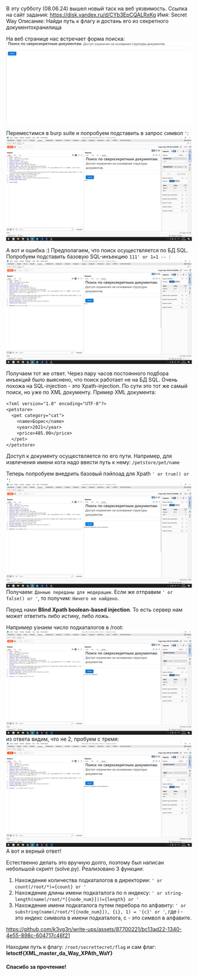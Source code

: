 
В эту субботу (08.06.24) вышел новый таск на веб уязвимость.
Ссылка на сайт задания: https://disk.yandex.ru/d/CYb3EpCQALRxKg
Имя: Secret Way 
Описание: Найди путь к флагу и достань его из секретного документохранилища

На веб странице нас встречает форма поиска:
![web_main](/LetoCTF/assets/web_main.png)

Переместимся в burp suite и попробуем подставить в запрос  символ `'`:
![web_error](/LetoCTF/assets/web_error.png)

А вот и ошибка :)
Предполагаем, что поиск осуществляется по БД SQL.
Попробуем подставить базовую SQL-инъекцию `111' or 1=1 -- `:
![web_sqlinj](/LetoCTF/assets/web_sqlinj.png)

Получаем тот же ответ.
Через пару часов постоянного подбора инъекций было выяснено, что поиск работает не на БД SQL. 
Очень похожа на SQL-injection - это Xpath-injection. По сути это тот же самый поиск, но уже по XML документу.
Пример XML документа:
```
<?xml version="1.0" encoding="UTF-8"?>
<petstore>
  <pet category="cat">
    <name>Борис</name>
    <year>2021</year>
    <price>485.00</price>
  </pet>
</petstore>

```
Доступ к документу осуществляется по его пути. Например, для извлечения имени кота надо ввести путь к нему: `/petstore/pet/name`

Теперь попробуем внедрить базовый пэйлоад для Xpath `' or true() or '`:
![web_success](/LetoCTF/assets/web_success.png)
Получаем: `Данные переданы для модерации`.
Если же отправим `' or false() or '`, то получим: `Ничего не найдено`.

Перед нами **Blind Xpath boolean-based injection**. То есть сервер нам может ответить либо истину, либо ложь.

Например узнаем число подкаталогов в /root:
![num_nodes_2](/LetoCTF/assets/num_nodes_2.png)
из ответа видим, что не 2, пробуем с тремя:
![num_nodes_3](/LetoCTF/assets/num_nodes_3.png)
А вот и верный ответ!

Естественно делать это вручную долго, поэтому был написан небольшой скрипт (solve.py).
Реализовано 3 функции:
1. Нахождение количества подкаталогов в директории: `' or count(/root/*)={count} or '`
2. Нахождение длины имени подкаталога по n индексу: `' or string-length(name(/root/*[{node_num}]))={length} or '`
3. Нахождение имени подкаталога путем перебора по алфавиту: `' or substring(name(/root/*[{node_num}]), {i}, 1) = '{c}' or '`, где i - это индекс символа в имени подкаталога, c - это символ в алфавите.



https://github.com/k3vg3n/write-ups/assets/87700221/bc13ad22-1340-4e55-898c-604717c46f21


Находим путь к флагу: `/root/secrettecret/flag` и сам флаг: **letoctf{XML_master_da_Way_XPAth_WaY}**

#### Спасибо за прочтение!
















